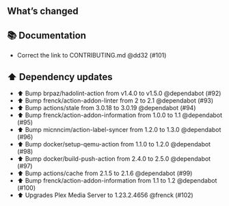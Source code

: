## What’s changed

## 📚 Documentation

- Correct the link to CONTRIBUTING.md @dd32 (#101)

## ⬆️ Dependency updates

- ⬆️ Bump brpaz/hadolint-action from v1.4.0 to v1.5.0 @dependabot (#92)
- ⬆️ Bump frenck/action-addon-linter from 2 to 2.1 @dependabot (#93)
- ⬆️ Bump actions/stale from 3.0.18 to 3.0.19 @dependabot (#94)
- ⬆️ Bump frenck/action-addon-information from 1.0.0 to 1.1 @dependabot (#95)
- ⬆️ Bump micnncim/action-label-syncer from 1.2.0 to 1.3.0 @dependabot (#96)
- ⬆️ Bump docker/setup-qemu-action from 1.1.0 to 1.2.0 @dependabot (#98)
- ⬆️ Bump docker/build-push-action from 2.4.0 to 2.5.0 @dependabot (#97)
- ⬆️ Bump actions/cache from 2.1.5 to 2.1.6 @dependabot (#99)
- ⬆️ Bump frenck/action-addon-information from 1.1 to 1.2 @dependabot (#100)
- ⬆️ Upgrades Plex Media Server to 1.23.2.4656 @frenck (#102)
